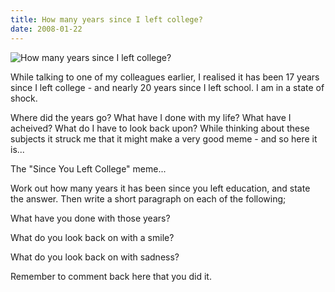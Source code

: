 ```yaml
---
title: How many years since I left college?
date: 2008-01-22
---
```


![How many years since I left college?](https://source.unsplash.com/Pll7AP6NFpY/1600x900)

While talking to one of my colleagues earlier, I realised it has been 17 years since I left college - and nearly 20 years since I left school. I am in a state of shock.

Where did the years go? What have I done with my life? What have I acheived? What do I have to look back upon? While thinking about these subjects it struck me that it might make a very good meme - and so here it is...

The "Since You Left College" meme...

Work out how many years it has been since you left education, and state the answer. Then write a short paragraph on each of the following;

What have you done with those years?

What do you look back on with a smile?

What do you look back on with sadness?

Remember to comment back here that you did it.